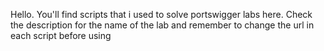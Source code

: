 Hello.
You'll find scripts that i used to solve portswigger labs here. Check the description for the name of the lab and remember to change the url in each script before using
